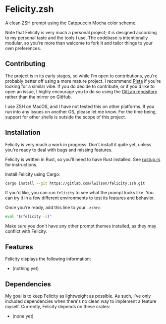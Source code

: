 # Felicity.zsh
A clean ZSH prompt using the Catppuccin Mocha color scheme.

Note that Felicity is very much a personal project; it is designed
according to my personal taste and the tools I use. The codebase is
intentionally modular, so you're more than welcome to fork it and
tailor things to your own preferences.

## Contributing
The project is in its early stages, so while I'm open to contributions,
you're probably better off using a more mature project. I recommend
[Pista](https://github.com/nerdypepper/pista) if you're looking for a
similar vibe. If you do decide to contribute, or if you'd like to open
an issue, I highly encourage you to do so using the
[GitLab repository](https://gitlab.com/lwilson/felicity.zsh)
rather than the mirror on GitHub.

I use ZSH on MacOS, and I have not tested this on other platforms. If
you run into any issues on another OS, please let me know. For the time
being, support for other shells is outside the scope of this project.

## Installation

Felicity is very much a work in progress. Don't install it quite yet,
unless you're ready to deal with bugs and missing features.

Felicity is written in Rust, so you'll need to have Rust installed.
See [rustup.rs](https://rustup.rs) for instructions.

Install Felicity using Cargo:
```sh
cargo install --git https://gitlab.com/lwilson/felicity.zsh.git
```
If you'd like, you can run `felicity` to see what the prompt looks like.
You can try it in a few different environments to test its features and behavior.

Once you're ready, add this line to your `.zshrc`:
```sh
eval "$(felicity -z)"
```
Make sure you don't have any other prompt themes installed,
as they may conflict with Felicity.

## Features

Felicity displays the following information:
- (nothing yet)

## Dependencies

My goal is to keep Felicity as lightweight as possible. As such,
I've only included dependencies when there's no clean way to implement
a feature myself. Currently, Felicity depends on these crates:
- (none yet)
